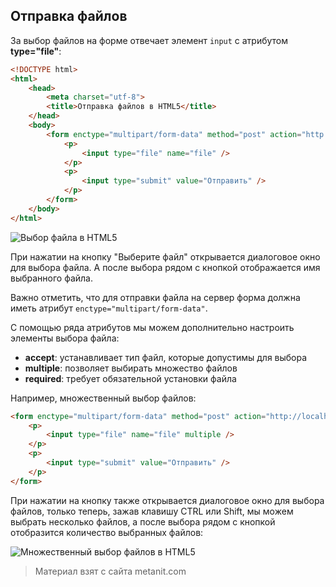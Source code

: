 ## Отправка файлов

За выбор файлов на форме отвечает элемент `input` с атрибутом **type="file"**:

```html
<!DOCTYPE html>
<html>
    <head>
        <meta charset="utf-8">
        <title>Отправка файлов в HTML5</title>
    </head>
    <body>
        <form enctype="multipart/form-data" method="post" action="http://localhost:8080/postfile.php">
            <p>
                <input type="file" name="file" />
            </p>
            <p>
                <input type="submit" value="Отправить" />
            </p>
        </form>
    </body>
</html>
```

![Выбор файла в HTML5](https://metanit.com/web/html5/pics/2.23.png)

При нажатии на кнопку "Выберите файл" открывается диалоговое окно для выбора файла. А после выбора рядом с кнопкой отображается имя выбранного файла.

Важно отметить, что для отправки файла на сервер форма должна иметь атрибут `enctype="multipart/form-data"`.

С помощью ряда атрибутов мы можем дополнительно настроить элементы выбора файла:
- **accept**: устанавливает тип файл, которые допустимы для выбора
- **multiple**: позволяет выбирать множество файлов
- **required**: требует обязательной установки файла

Например, множественный выбор файлов:

```html
<form enctype="multipart/form-data" method="post" action="http://localhost:8080/postfile.php">
    <p>
        <input type="file" name="file" multiple />
    </p>
    <p>
        <input type="submit" value="Отправить" />
    </p>
</form>
```

При нажатии на кнопку также открывается диалоговое окно для выбора файлов, только теперь, зажав клавишу CTRL или Shift, мы можем выбрать несколько файлов, а после выбора рядом с кнопкой отобразится количество выбранных файлов:

![Множественный выбор файлов в HTML5](https://metanit.com/web/html5/pics/2.24.png)


> Материал взят с сайта metanit.com